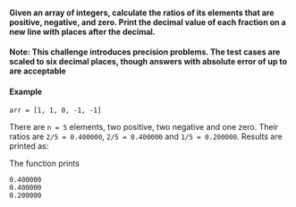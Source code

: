 #### Given an array of integers, calculate the ratios of its elements that are positive, negative, and zero. Print the decimal value of each fraction on a new line with  places after the decimal.

#### Note: This challenge introduces precision problems. The test cases are scaled to six decimal places, though answers with absolute error of up to  are acceptable 
#### Example

`arr = [1, 1, 0, -1, -1]`

There are `n = 5` elements, two positive, two negative and one zero. Their ratios are `2/5 = 0.400000`, `2/5 = 0.400000` and `1/5 = 0.200000`. Results are printed as: 

The function prints

`0.400000`  <br/>
`0.400000`  <br/>
`0.200000`